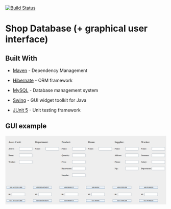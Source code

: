 [![Build Status](https://travis-ci.org/Mikbac/Shop-Database.svg?branch=master)](https://travis-ci.org/Mikbac/Shop-Database)

# Shop Database (+ graphical user interface)
## Built With

* [Maven](https://maven.apache.org/) - Dependency Management

* [Hibernate](http://hibernate.org/) - ORM framework

* [MySQL](https://www.mysql.com/) -  Database management system

* [Swing](https://docs.oracle.com/javase/8/docs/technotes/guides/swing/) -  GUI widget toolkit for Java

* [JUnit 5](https://junit.org/junit5/) - Unit testing framework


## GUI example

![GUI](img/gui.png)
